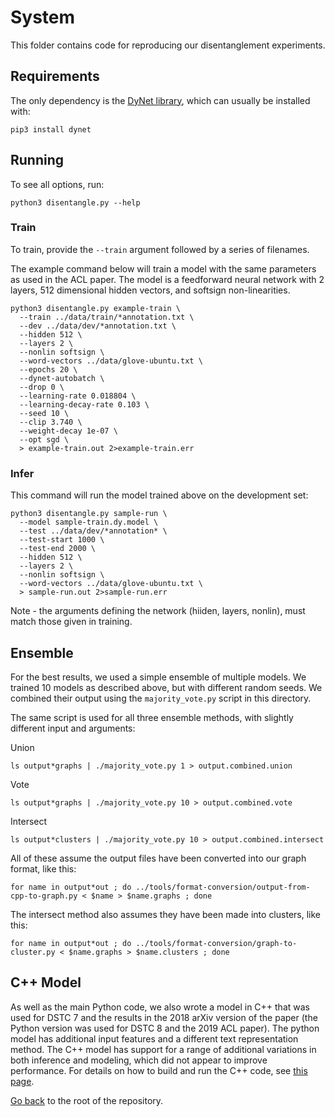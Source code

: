 # System

This folder contains code for reproducing our disentanglement experiments.

## Requirements

The only dependency is the [DyNet library](dynet.readthedocs.io), which can usually be installed with:

```
pip3 install dynet
```

## Running

To see all options, run:

```
python3 disentangle.py --help
```

### Train

To train, provide the `--train` argument followed by a series of filenames.

The example command below will train a model with the same parameters as used in the ACL paper.
The model is a feedforward neural network with 2 layers, 512 dimensional hidden vectors, and softsign non-linearities.

```
python3 disentangle.py example-train \
  --train ../data/train/*annotation.txt \
  --dev ../data/dev/*annotation.txt \
  --hidden 512 \
  --layers 2 \
  --nonlin softsign \
  --word-vectors ../data/glove-ubuntu.txt \
  --epochs 20 \
  --dynet-autobatch \
  --drop 0 \
  --learning-rate 0.018804 \
  --learning-decay-rate 0.103 \
  --seed 10 \
  --clip 3.740 \
  --weight-decay 1e-07 \
  --opt sgd \
  > example-train.out 2>example-train.err
```

### Infer

This command will run the model trained above on the development set:

```
python3 disentangle.py sample-run \
  --model sample-train.dy.model \
  --test ../data/dev/*annotation* \
  --test-start 1000 \
  --test-end 2000 \
  --hidden 512 \
  --layers 2 \
  --nonlin softsign \
  --word-vectors ../data/glove-ubuntu.txt \
  > sample-run.out 2>sample-run.err
```

Note - the arguments defining the network (hiiden, layers, nonlin), must match those given in training.

## Ensemble

For the best results, we used a simple ensemble of multiple models.
We trained 10 models as described above, but with different random seeds.
We combined their output using the `majority_vote.py` script in this directory.

The same script is used for all three ensemble methods, with slightly different input and arguments:

Union
```
ls output*graphs | ./majority_vote.py 1 > output.combined.union
```

Vote
```
ls output*graphs | ./majority_vote.py 10 > output.combined.vote
```

Intersect
```
ls output*clusters | ./majority_vote.py 10 > output.combined.intersect
```

All of these assume the output files have been converted into our graph format, like this:
```
for name in output*out ; do ../tools/format-conversion/output-from-cpp-to-graph.py < $name > $name.graphs ; done
```

The intersect method also assumes they have been made into clusters, like this:
```
for name in output*out ; do ../tools/format-conversion/graph-to-cluster.py < $name.graphs > $name.clusters ; done
```

## C++ Model

As well as the main Python code, we also wrote a model in C++ that was used for DSTC 7 and the results in the 2018 arXiv version of the paper (the Python version was used for DSTC 8 and the 2019 ACL paper).
The python model has additional input features and a different text representation method.
The C++ model has support for a range of additional variations in both inference and modeling, which did not appear to improve performance.
For details on how to build and run the C++ code, see [this page](./old-cpp-version/).

[Go back](./../) to the root of the repository.
